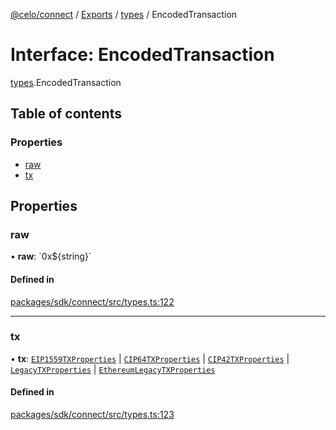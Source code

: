 [@celo/connect](../README.md) / [Exports](../modules.md) / [types](../modules/types.md) / EncodedTransaction

# Interface: EncodedTransaction

[types](../modules/types.md).EncodedTransaction

## Table of contents

### Properties

- [raw](types.EncodedTransaction.md#raw)
- [tx](types.EncodedTransaction.md#tx)

## Properties

### raw

• **raw**: \`0x$\{string}\`

#### Defined in

[packages/sdk/connect/src/types.ts:122](https://github.com/celo-org/developer-tooling/blob/master/packages/sdk/connect/src/types.ts#L122)

___

### tx

• **tx**: [`EIP1559TXProperties`](types.EIP1559TXProperties.md) \| [`CIP64TXProperties`](types.CIP64TXProperties.md) \| [`CIP42TXProperties`](types.CIP42TXProperties.md) \| [`LegacyTXProperties`](types.LegacyTXProperties.md) \| [`EthereumLegacyTXProperties`](types.EthereumLegacyTXProperties.md)

#### Defined in

[packages/sdk/connect/src/types.ts:123](https://github.com/celo-org/developer-tooling/blob/master/packages/sdk/connect/src/types.ts#L123)
